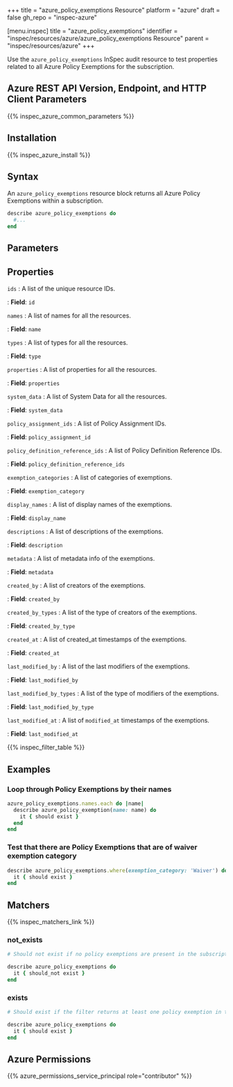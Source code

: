 +++
title = "azure_policy_exemptions Resource"
platform = "azure"
draft = false
gh_repo = "inspec-azure"

[menu.inspec]
title = "azure_policy_exemptions"
identifier = "inspec/resources/azure/azure_policy_exemptions Resource"
parent = "inspec/resources/azure"
+++

Use the `azure_policy_exemptions` InSpec audit resource to test properties related to all Azure Policy Exemptions for the subscription.

## Azure REST API Version, Endpoint, and HTTP Client Parameters

{{% inspec_azure_common_parameters %}}

## Installation

{{% inspec_azure_install %}}

## Syntax

An `azure_policy_exemptions` resource block returns all Azure Policy Exemptions within a subscription.

```ruby
describe azure_policy_exemptions do
  #...
end
```

## Parameters

## Properties

`ids`
: A list of the unique resource IDs.

: **Field**: `id`

`names`
: A list of names for all the resources.

: **Field**: `name`

`types`
: A list of types for all the resources.

: **Field**: `type`

`properties`
: A list of properties for all the resources.

: **Field**: `properties`

`system_data`
: A list of System Data for all the resources.

: **Field**: `system_data`

`policy_assignment_ids`
: A list of Policy Assignment IDs.

: **Field**: `policy_assignment_id`

`policy_definition_reference_ids`
: A list of Policy Definition Reference IDs.

: **Field**: `policy_definition_reference_ids`

`exemption_categories`
: A list of categories of exemptions.

: **Field**: `exemption_category`

`display_names`
: A list of display names of the exemptions.

: **Field**: `display_name`

`descriptions`
: A list of descriptions of the exemptions.

: **Field**: `description`

`metadata`
: A list of metadata info of the exemptions.

: **Field**: `metadata`

`created_by`
: A list of creators of the exemptions.

: **Field**: `created_by`

`created_by_types`
: A list of the type of creators of the exemptions.

: **Field**: `created_by_type`

`created_at`
: A list of created_at timestamps of the exemptions.

: **Field**: `created_at`

`last_modified_by`
: A list of the last modifiers of the exemptions.

: **Field**: `last_modified_by`

`last_modified_by_types`
: A list of the type of modifiers of the exemptions.

: **Field**: `last_modified_by_type`

`last_modified_at`
: A list of `modified_at` timestamps of the exemptions.

: **Field**: `last_modified_at`

{{% inspec_filter_table %}}

## Examples

### Loop through Policy Exemptions by their names

```ruby
azure_policy_exemptions.names.each do |name|
  describe azure_policy_exemption(name: name) do
    it { should exist }
  end
end
```

### Test that there are Policy Exemptions that are of waiver exemption category

```ruby
describe azure_policy_exemptions.where(exemption_category: 'Waiver') do
  it { should exist }
end
```

## Matchers

{{% inspec_matchers_link %}}

### not_exists

```ruby
# Should not exist if no policy exemptions are present in the subscription.

describe azure_policy_exemptions do
  it { should_not exist }
end
```

### exists

```ruby
# Should exist if the filter returns at least one policy exemption in the subscription.

describe azure_policy_exemptions do
  it { should exist }
end
```

## Azure Permissions

{{% azure_permissions_service_principal role="contributor" %}}

